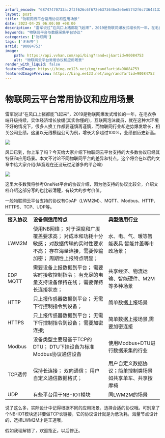 ```yaml
---
arturl_encode: "68747470733a:2f2f626c6f672e6373646e2e6e65742f6c73643132336c7364:2f61727469636c652f64657461696c732f3930303834373533"
layout: post
title: "物联网云平台常用协议和应用场景"
date: 2023-04-25 06:00:00 +08:00
description: "雷军说过“在风口上猪都能飞起来”，2019是物联网爆发式增长的一年，在毛衣争端升级持续，实体经济增长"
keywords: "物联网平台与数据采集平台协议"
categories: ['物联网']
tags: ['无标签']
artid: "90084753"
image:
    path: https://api.vvhan.com/api/bing?rand=sj&artid=90084753
    alt: "物联网云平台常用协议和应用场景"
render_with_liquid: false
featuredImage: https://bing.ee123.net/img/rand?artid=90084753
featuredImagePreview: https://bing.ee123.net/img/rand?artid=90084753
---
```


# 物联网云平台常用协议和应用场景

雷军说过“在风口上猪都能飞起来”，2019是物联网爆发式增长的一年，在毛衣争端升级持续，实体经济增长放缓(其实你懂的)，互联网泡沫裁员，就在这种大环境不好的情况下，很多人换工作都要谨慎再谨慎，而物联网行业却逆势爆发增长，相关公司业绩，这里以无线模组公司为例，增长大多超过100%，业绩创历史新高。

![](https://i-blog.csdnimg.cn/blog_migrate/3294af0a41b1e5497b5701e031ac27f2.jpeg)

风口已到，你上车了吗？今天给大家介绍下物联网云平台支持的大多数协议已经其特征和应用场景。本文不讨论不同物联网平台的差异和特点，这个将会在以后的文章中给大家介绍(毕竟现在还没玩过足够多的平台嘛)

![](https://i-blog.csdnimg.cn/blog_migrate/3ed5cd83aab2fe460141ca5da12db655.jpeg)

这里大多数我将参考OneNet平台的协议介绍，因为他支持的协议比较全，介绍文档介绍这部分写的也比较清楚，有较大的参考价值。

一般物联网云平台支持的协议有CoAP（LWM2M）、MQTT、Modbus、HTTP、HTTPS、TCP、UDP等。

|  |  |  |
| --- | --- | --- |
| **接入协议** | **设备侧适用特点** | **典型适用行业** |
| LWM2M | 使用NB网络；   对于深度和广度覆盖要求高；   对成本和功耗十分敏感；   对数据传输的实时性要求不高；   存在海量连接，需要传输加密；   周期性上报特点明显； | 水、电、气、暖等智能表具   智能井盖等市政场景； |
| EDP   MQTT | 需要设备上报数据到平台；   需要实时接收控制指令；   有充足的电量支持设备保持在线；   需要保持长连接状态； | 共享经济、物流运输、智能硬件、M2M等多种场景 |
| HTTP | 只上报传感器数据到平台；   无需下行控制指令到设备； | 简单数据上报场景 |
| HTTPS | 只上报传感器数据到平台；   无需下行控制指令到设备；  需要加密连接; | 简单数据上报场景,需要加密连接 |
| Modbus | 设备类型主要是基于TCP的DTU；   DTU下挂设备为标准Modbus协议通信设备 | 使用Modbus+DTU进行数据采集的行业 |
| TCP透传 | 保持长连接；   双向通信；   用户自定义通信数据格式； | 用户自定义数据协议；简单控制类场景如共享单车、共享按摩椅 |
| UDP | 有些平台用于NB-IOT模块 | 同LWM2M的场景 |

说了这么多，实际设计中记得根据不同的应用场景，选择合适的协议哦。可别拿了个NB-IOT模块还非要做TCP长链接，它的协议设计就是为低功耗，海量节点设计的，选择LWM2M才是王道哦。

假如我理解错了，欢迎指正，以后修正。